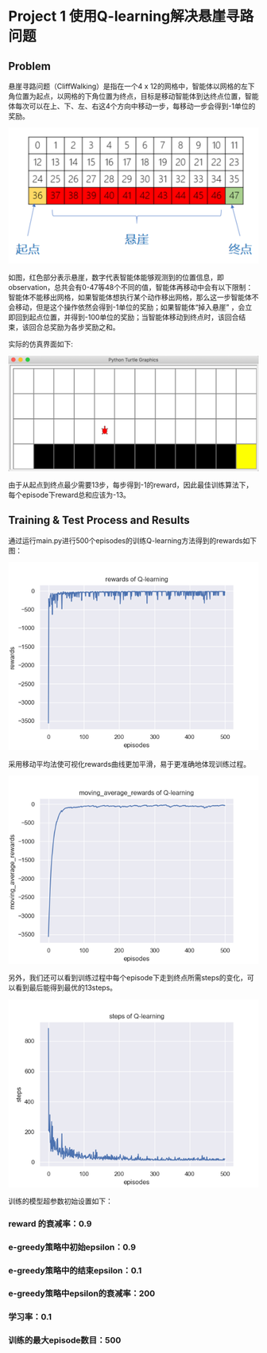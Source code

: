 
# Project 1 使用Q-learning解决悬崖寻路问题
## Problem
悬崖寻路问题（CliffWalking）是指在一个4 x 12的网格中，智能体以网格的左下角位置为起点，以网格的下角位置为终点，目标是移动智能体到达终点位置，智能体每次可以在上、下、左、右这4个方向中移动一步，每移动一步会得到-1单位的奖励。

![](https://github.com/Herrhub/Deep-Reinforcement-Learning/blob/main/docs/cliffwalking_1.png)

如图，红色部分表示悬崖，数字代表智能体能够观测到的位置信息，即observation，总共会有0-47等48个不同的值，智能体再移动中会有以下限制：
智能体不能移出网格，如果智能体想执行某个动作移出网格，那么这一步智能体不会移动，但是这个操作依然会得到-1单位的奖励；如果智能体“掉入悬崖” ，会立即回到起点位置，并得到-100单位的奖励；当智能体移动到终点时，该回合结束，该回合总奖励为各步奖励之和。

实际的仿真界面如下:

![](https://github.com/Herrhub/Deep-Reinforcement-Learning/blob/main/docs/cliffwalking_2.png)

由于从起点到终点最少需要13步，每步得到-1的reward，因此最佳训练算法下，每个episode下reward总和应该为-13。

## Training & Test Process and Results
通过运行main.py进行500个episodes的训练Q-learning方法得到的rewards如下图：

![](https://github.com/Herrhub/Deep-Reinforcement-Learning/blob/main/docs/rewards.png)

采用移动平均法使可视化rewards曲线更加平滑，易于更准确地体现训练过程。

![](https://github.com/Herrhub/Deep-Reinforcement-Learning/blob/main/docs/moving_average_rewards.png)

另外，我们还可以看到训练过程中每个episode下走到终点所需steps的变化，可以看到最后能得到最优的13steps。

![](https://github.com/Herrhub/Deep-Reinforcement-Learning/blob/main/docs/steps.png)

训练的模型超参数初始设置如下：
### reward 的衰减率：0.9
### e-greedy策略中初始epsilon：0.9
### e-greedy策略中的结束epsilon：0.1
### e-greedy策略中epsilon的衰减率：200
### 学习率：0.1
### 训练的最大episode数目：500

